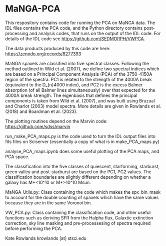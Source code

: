 # MaNGA-PCA
This respository contains code for running the PCA on MaNGA data. The IDL files contains the PCA code, and the Python directory contains post-processing and analysis codes, that runs on the output of the IDL code. For details of the IDL code see https://github.com/SEDMORPH/VWPCA.

The data products produced by this code are here: https://zenodo.org/records/8277393

MaNGA spaxels are classified into five spectral classes. Following the method outlined in Wild et al. (2007), we define two spectral indices which are based on a Principal Component Analysis (PCA) of the 3750-4150A region of the spectra. PC1 is related to the strength of the 4000A break (equivalent to the D_{n}4000 index), and PC2 is the excess Balmer absorption (of all Balmer lines simultaneously) over that expected for the 4000A break strength. The eigenbasis that defines the principal components is taken from Wild et al. (2007), and was built using Bruzual and Charlot (2003) model spectra. More details are given in Rowlands et al. (2018) and Boardman et al. (2023).

The plotting routines depend on the Marvin code: https://github.com/sdss/marvin

run_make_PCA_maps.py is the code used to turn the IDL output files into fits files on Sciserver (essentially a copy of what is in make_PCA_maps.py)	

analyse_PCA_maps.ipynb does some useful plotting of the PCA maps, and PCA space.

The classification into the five classes of quiescent, starforming, starburst, green valley and post-starburst are based on the PC1, PC2 values. The classification boundaries are slightly different depending on whether a galaxy has M*<10^10 or M*>10^10 Msun.

MaNGA_Utils.py: Class containing the code which makes the spx_bin_mask to account for the double counting of spaxels which have the same values because they are in the same Voronoi bin.

VW_PCA.py: Class containing the classification code, and other useful functions such as deriving SFR from the Halpha flux, Galaxtic extinction correction, sky line masking and pre-processesing of spectra required before performing the PCA.

Kate Rowlands
krowlands [at] stsci.edu

